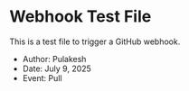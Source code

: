 # Webhook Test File

This is a test file to trigger a GitHub webhook.

- Author: Pulakesh
- Date: July 9, 2025
- Event: Pull
